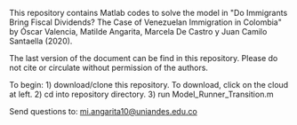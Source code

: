 This repository contains Matlab codes to solve the model in "Do Immigrants Bring Fiscal Dividends? The Case of Venezuelan Immigration in Colombia" by Óscar Valencia, Matilde Angarita, Marcela De Castro y Juan Camilo Santaella (2020).

The last version of the document can be find in this repository. Please do not cite or circulate without permission of the authors.

To begin: 1) download/clone this repository. To download, click on the cloud at left. 2) cd into repository directory. 3) run Model_Runner_Transition.m

Send questions to: mi.angarita10@uniandes.edu.co
